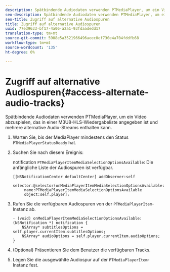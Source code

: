 ```yaml
---
description: Spätbindende Audiodaten verwenden PTMediaPlayer, um ein Video abzuspielen, das in einer M3U8-HLS-Wiedergabeliste angegeben ist und mehrere alternative Audio-Streams enthalten kann.
seo-description: Spätbindende Audiodaten verwenden PTMediaPlayer, um ein Video abzuspielen, das in einer M3U8-HLS-Wiedergabeliste angegeben ist und mehrere alternative Audio-Streams enthalten kann.
seo-title: Zugriff auf alternative Audiospuren
title: Zugriff auf alternative Audiospuren
uuid: 77e39633-bf17-4a06-a2a1-93fdaadedd17
translation-type: tm+mt
source-git-commit: 5908e5a3521966496aeec0ef730e4a704fddfb68
workflow-type: tm+mt
source-wordcount: '135'
ht-degree: 0%

---
```



# Zugriff auf alternative Audiospuren{#access-alternate-audio-tracks}

Spätbindende Audiodaten verwenden PTMediaPlayer, um ein Video abzuspielen, das in einer M3U8-HLS-Wiedergabeliste angegeben ist und mehrere alternative Audio-Streams enthalten kann.

1. Warten Sie, bis der MediaPlayer mindestens den Status `PTMediaPlayerStatusReady` hat.
1. Suchen Sie nach diesem Ereignis:

   notification `PTMediaPlayerItemMediaSelectionOptionsAvailable`: Die anfängliche Liste der Audiospuren ist verfügbar.

   ```
   [[NSNotificationCenter defaultCenter] addObserver:self 
        selector:@selector(onMediaPlayerItemMediaSelectionOptionsAvailable:) 
        name:PTMediaPlayerItemMediaSelectionOptionsAvailable  
        object:self.player];
   ```

1. Rufen Sie die verfügbaren Audiospuren von der `PTMediaPlayerItem`-Instanz ab.

   ```
   - (void) onMediaPlayerItemMediaSelectionOptionsAvailable:(NSNotification *) notification { 
       NSArray* subtitlesOptions = self.player.currentItem.subtitlesOptions; 
       NSArray* audioOptions = self.player.currentItem.audioOptions; 
   }
   ```

1. (Optional) Präsentieren Sie dem Benutzer die verfügbaren Tracks.
1. Legen Sie die ausgewählte Audiospur auf der `PTMediaPlayerItem`-Instanz fest.
